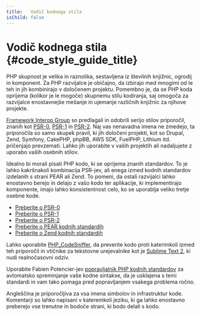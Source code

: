 ```yaml
---
title:   Vodič kodnega stila
isChild: false
---
```


# Vodič kodnega stila  {#code_style_guide_title}

PHP skupnost je velika in raznolika, sestavljena iz številnih knjižnic, ogrodij in komponent. Za PHP razvijalce je 
običajno, da izbirajo med mnogimi od le teh in jih kombinirajo v določenem projektu. Pomembno je, da se PHP koda oprijema 
(kolikor je le mogoče) skupnemu stilu kodiranja, saj omogoča za razvijalce enostavnejše mešanje in ujemanje različnih 
knjižnic za njihove projekte.

[Framework Interop Group][fig] so predlagali in odobrili serijo stilov priporočil, znanih kot [PSR-0][psr0], 
[PSR-1][psr1] in [PSR-2][psr2]. Naj vas nenavadna imena ne zmedejo, ta priporočila so samo 
skupek pravil, ki jih določeni projekti, kot so Drupal, Zend, Symfony, CakePHP, phpBB, AWS SDK, FuelPHP, Lithium itd. 
pričenjajo prevzemati. Lahko jih uporabite v vaših projektih ali nadaljujete z uporabo vaših osebnih stilov.

Idealno bi morali pisati PHP kodo, ki se oprijema znanih standardov. To je lahko kakršnakoli kombinacija PSR-jev, ali 
enega izmed kodnih standardov izdelanih s strani PEAR ali Zend. To pomeni, da ostali razvijalci lahko enostavno berejo 
in delajo z vašo kodo ter aplikacije, ki implementirajo komponente, imajo lahko konsistentnost celo, ko se uporablja veliko
tretje osebne kode.

* [Preberite o PSR-0][psr0]
* [Preberite o PSR-1][psr1]
* [Preberite o PSR-2][psr2]
* [Preberite o PEAR kodnih standardih][pear-cs]
* [Preberite o Zend kodnih standardih][zend-cs]

Lahko uporabite [PHP_CodeSniffer][phpcs], da preverite kodo proti katerimkoli izmed teh priporočil in vtičnike za tekstovne 
urejevalnike kot je [Sublime Text 2][st-cs], ki nudi realnočasovni odziv. 

Uporabite Fabien Potencier-jev [popravljalnik PHP kodnih standardov][phpcsfixer] za avtomatsko spreminjanje vaše kodne sintakse, 
da je usklajena s temi standardi in vam tako pomaga pred popravljanjem vsakega problema ročno.

Angleščina je priporočljiva za vsa imena simbolov in infrastruktur kode. Komentarji so lahko napisani v kateremkoli jeziku, 
ki ga lahko enostavno preberejo vse trenutne in bodoče strani, ki bodo delali s kodo.

[fig]: http://www.php-fig.org/
[psr0]: https://github.com/php-fig/fig-standards/blob/master/accepted/PSR-0.md
[psr1]: https://github.com/php-fig/fig-standards/blob/master/accepted/PSR-1-basic-coding-standard.md
[psr2]: https://github.com/php-fig/fig-standards/blob/master/accepted/PSR-2-coding-style-guide.md
[pear-cs]: http://pear.php.net/manual/en/standards.php
[zend-cs]: http://framework.zend.com/wiki/display/ZFDEV2/Coding+Standards
[phpcs]: http://pear.php.net/package/PHP_CodeSniffer/
[st-cs]: https://github.com/benmatselby/sublime-phpcs
[phpcsfixer]: http://cs.sensiolabs.org/

